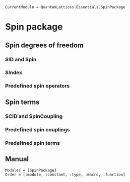 ```@meta
CurrentModule = QuantumLattices.Essentials.SpinPackage
```

# Spin package

## Spin degrees of freedom

### SID and Spin

### SIndex

### Predefined spin operators

## Spin terms

### SCID and SpinCoupling

### Predefined spin couplings

### Predefined spin terms

## Manual

```@autodocs
Modules = [SpinPackage]
Order = [:module, :constant, :type, :macro, :function]
```

